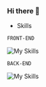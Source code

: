 ### Hi there 👋

<!--
**natthaphummm/natthaphummm** is a ✨ _special_ ✨ repository because its `README.md` (this file) appears on your GitHub profile.

Here are some ideas to get you started:

- 🔭 I’m currently working on ...
- 🌱 I’m currently learning ...
- 👯 I’m looking to collaborate on ...
- 🤔 I’m looking for help with ...
- 💬 Ask me about ...
- 📫 How to reach me: ...
- 😄 Pronouns: ...
- ⚡ Fun fact: ...
-->
- Skills

`FRONT-END`

![My Skills](https://skillicons.dev/icons?i=html,css,js,react,tailwind,bootstrap)

`BACK-END`

![My Skills](https://skillicons.dev/icons?i=nodejs,express)
